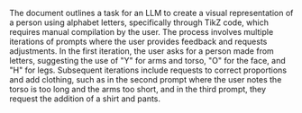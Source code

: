 The document outlines a task for an LLM to create a visual representation of a person using alphabet letters, specifically through TikZ code, which requires manual compilation by the user. The process involves multiple iterations of prompts where the user provides feedback and requests adjustments. In the first iteration, the user asks for a person made from letters, suggesting the use of "Y" for arms and torso, "O" for the face, and "H" for legs. Subsequent iterations include requests to correct proportions and add clothing, such as in the second prompt where the user notes the torso is too long and the arms too short, and in the third prompt, they request the addition of a shirt and pants.